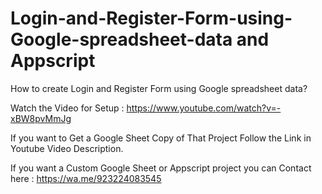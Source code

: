 # Login-and-Register-Form-using-Google-spreadsheet-data and Appscript
How to create Login and Register Form using Google spreadsheet data?

Watch the Video for Setup : https://www.youtube.com/watch?v=-xBW8pvMmJg

If you want to Get a Google Sheet Copy of That Project Follow the Link in Youtube Video Description.

If you want a Custom Google Sheet or Appscript project you can Contact here : https://wa.me/923224083545
